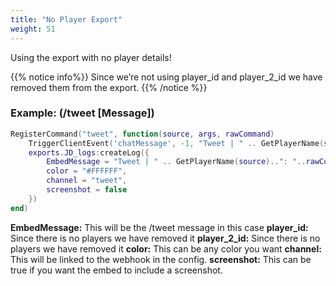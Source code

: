 ```yaml
---
title: "No Player Export"
weight: 51
---
```


Using the export with no player details!

{{% notice info%}}
Since we’re not using player_id and player_2_id we have removed them from the export.
{{% /notice %}}

### Example: (/tweet [Message])

```lua
RegisterCommand("tweet", function(source, args, rawCommand)
    TriggerClientEvent('chatMessage', -1, "Tweet | " .. GetPlayerName(source)..": "..rawCommand:gsub("tweet ", ""), { 201, 201, 201 })
    exports.JD_logs:createLog({
        EmbedMessage = "Tweet | " .. GetPlayerName(source)..": "..rawCommand:gsub("tweet ", ""),
        color = "#FFFFFF",
        channel = "tweet",
        screenshot = false
    })
end)
```

**EmbedMessage:** This will be the /tweet message in this case
**player_id:** Since there is no players we have removed it
**player_2_id:** Since there is no players we have removed it
**color:** This can be any color you want
**channel:** This will be linked to the webhook in the config.
**screenshot:** This can be true if you want the embed to include a screenshot. 